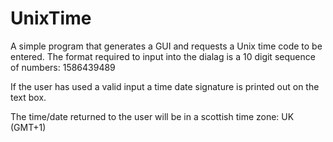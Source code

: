 # UnixTime
A simple program that generates a GUI and requests a Unix time code to be entered. 
The format required to input into the dialag is a 10 digit sequence of numbers: 1586439489

If the user has used a valid input a time date signature is printed out on the text box. 

The time/date returned to the user will be in a scottish time zone: UK (GMT+1)
